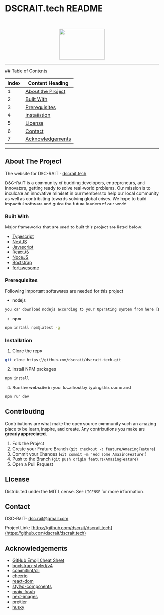 # DSCRAIT.tech README

<!-- PROJECT LOGO -->
<br />
<p align="center">
  <a href="https://github.com/dscrait/dscrait.tech">
    <img src="https://user-images.githubusercontent.com/60320511/94176728-2666dd80-feb6-11ea-8005-50ebc1e0d1c4.PNG" width="150" height="100">
  </a>
</p>

<hr />
<!-- TABLE OF CONTENTS -->
## Table of Contents

Index | Content Heading
------------|------------------------------------
 1 | [About the Project](#about-the-project)
 2 | [Built With](#built-with)
 3 | [Prerequisites](#prerequisites) 
 4 | [Installation](#Installation)
 5 | [License](#license)
 6 | [Contact](#contact)
 7 | [Acknowledgements](#acknowledgements)
 
<hr />

<!-- ABOUT THE PROJECT -->
## About The Project



The website for DSC-RAIT - [dscrait.tech](https://dscrait.tech)

DSC-RAIT is a community of budding developers, entrepreneurs, and innovators, getting ready to solve real-world problems. Our mission is to inculcate an innovative mindset in our members to help our local community as well as contributing towards solving global crises. We hope to build impactful software and guide the future leaders of our world.


### Built With
Major frameworks that are used to  built this project are listed below:
* [Typescript](https://www.typescriptlang.org/)
* [NextJS](https://nextjs.org/)
* [Javascript](https://developer.mozilla.org/en-US/docs/Web/JavaScript)
* [ReactJS](https://reactjs.org/)
* [NodeJS](https://nodejs.org/en/)
* [Bootstrap](https://getbootstrap.com)
* [fortawesome](https://fortawesome.com/)




### Prerequisites

Following  Important softawares are needed for this project

* nodejs
```sh
you can download nodejs according to your Operating system from here [Doenload NodeJS](https://nodejs.org/en/download/)
```

* npm
```sh
npm install npm@latest -g
```



### Installation

1. Clone the repo
```sh
git clone https://github.com/dscrait/dscrait.tech.git
```
2. Install NPM packages
```sh
npm install
```
4. Run the webssite in your localhost by typing this command
```sh
npm run dev
```

<!-- CONTRIBUTING -->
## Contributing

Contributions are what make the open source community such an amazing place to be learn, inspire, and create. Any contributions you make are **greatly appreciated**.

1. Fork the Project
2. Create your Feature Branch (`git checkout -b feature/AmazingFeature`)
3. Commit your Changes (`git commit -m 'Add some AmazingFeature'`)
4. Push to the Branch (`git push origin feature/AmazingFeature`)
5. Open a Pull Request



<!-- LICENSE -->
## License

Distributed under the MIT License. See `LICENSE` for more information.



<!-- CONTACT -->
## Contact

DSC-RAIT- [dsc.rait@gmail.com](dsc.rait@gmail.com) 

Project Link: [https://github.com/dscrait/dscrait.tech](https://github.com/dscrait/dscrait.tech)



<!-- ACKNOWLEDGEMENTS -->
## Acknowledgements
* [GitHub Emoji Cheat Sheet](https://www.webpagefx.com/tools/emoji-cheat-sheet)
* [bootstrap-styled/v4](https://bootstrap-styled.github.io/v4/)
* [commitlint/cli](https://commitlint.js.org/#/)
* [cheerio](https://cheerio.js.org/)
* [react-dom](https://reactjs.org/docs/react-dom.html)
* [styled-components](https://styled-components.com/)
* [node-fetch](https://www.npmjs.com/package/node-fetch)
* [next-images](https://www.npmjs.com/package/next-images)
* [prettier](https://prettier.io/)
* [husky](https://www.npmjs.com/package/husky)





